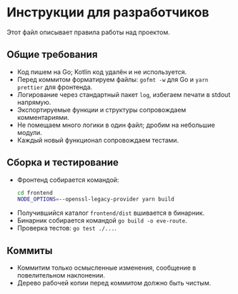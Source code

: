 # Инструкции для разработчиков

Этот файл описывает правила работы над проектом.

## Общие требования
- Код пишем на Go; Kotlin код удалён и не используется.
- Перед коммитом форматируем файлы: `gofmt -w` для Go и `yarn prettier` для фронтенда.
- Логирование через стандартный пакет `log`, избегаем печати в stdout напрямую.
- Экспортируемые функции и структуры сопровождаем комментариями.
- Не помещаем много логики в один файл; дробим на небольшие модули.
- Каждый новый функционал сопровождаем тестами.

## Сборка и тестирование
- Фронтенд собирается командой:
  ```bash
  cd frontend
  NODE_OPTIONS=--openssl-legacy-provider yarn build
  ```
- Получившийся каталог `frontend/dist` вшивается в бинарник.
- Бинарник собирается командой `go build -o eve-route`.
- Проверка тестов: `go test ./...`.

## Коммиты
- Коммитим только осмысленные изменения, сообщение в повелительном наклонении.
- Дерево рабочей копии перед коммитом должно быть чистым.
